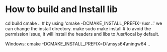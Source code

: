 # How to build and Install lib


cd build 
cmake .. # by using 'cmake -DCMAKE_INSTALL_PREFIX=/usr ..' we can change the install directory.
make 
sudo make install # to avoid the permission issue, it will install the headers and libs to /usr/local by default.


Windows:
cmake -DCMAKE_INSTALL_PREFIX=D:\msys64\mingw64 ..